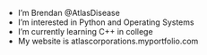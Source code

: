 - I’m Brendan @AtlasDisease
- I’m interested in Python and Operating Systems
- I’m currently learning C++ in college
- My website is atlascorporations.myportfolio.com
